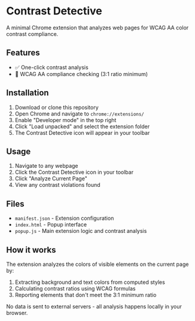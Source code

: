 # Contrast Detective

A minimal Chrome extension that analyzes web pages for WCAG AA color contrast compliance.

## Features

- ✅ One-click contrast analysis
- 🎯 WCAG AA compliance checking (3:1 ratio minimum)

## Installation

1. Download or clone this repository
2. Open Chrome and navigate to `chrome://extensions/`
3. Enable "Developer mode" in the top right
4. Click "Load unpacked" and select the extension folder
5. The Contrast Detective icon will appear in your toolbar

## Usage

1. Navigate to any webpage
2. Click the Contrast Detective icon in your toolbar
3. Click "Analyze Current Page" 
4. View any contrast violations found

## Files

- `manifest.json` - Extension configuration
- `index.html` - Popup interface
- `popup.js` - Main extension logic and contrast analysis

## How it works

The extension analyzes the colors of visible elements on the current page by:
1. Extracting background and text colors from computed styles
2. Calculating contrast ratios using WCAG formulas
3. Reporting elements that don't meet the 3:1 minimum ratio

No data is sent to external servers - all analysis happens locally in your browser.
